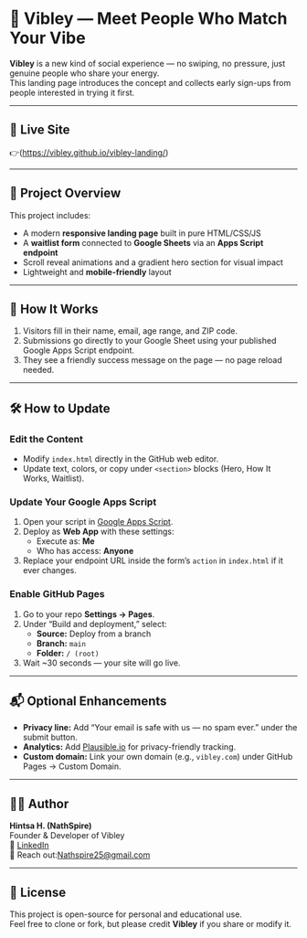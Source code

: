 # 🌟 Vibley — Meet People Who Match Your Vibe

**Vibley** is a new kind of social experience — no swiping, no pressure, just genuine people who share your energy.  
This landing page introduces the concept and collects early sign-ups from people interested in trying it first.

---

## 🚀 Live Site
👉(https://vibley.github.io/vibley-landing/)



---

## 🧩 Project Overview
This project includes:
- A modern **responsive landing page** built in pure HTML/CSS/JS  
- A **waitlist form** connected to **Google Sheets** via an **Apps Script endpoint**
- Scroll reveal animations and a gradient hero section for visual impact  
- Lightweight and **mobile-friendly** layout

---

## 🧠 How It Works
1. Visitors fill in their name, email, age range, and ZIP code.
2. Submissions go directly to your Google Sheet using your published Google Apps Script endpoint.
3. They see a friendly success message on the page — no page reload needed.

---

## 🛠 How to Update

### Edit the Content
- Modify `index.html` directly in the GitHub web editor.
- Update text, colors, or copy under `<section>` blocks (Hero, How It Works, Waitlist).

### Update Your Google Apps Script
1. Open your script in [Google Apps Script](https://script.google.com/).  
2. Deploy as **Web App** with these settings:
   - Execute as: **Me**
   - Who has access: **Anyone**
3. Replace your endpoint URL inside the form’s `action` in `index.html` if it ever changes.

### Enable GitHub Pages
1. Go to your repo **Settings → Pages**.  
2. Under “Build and deployment,” select:
   - **Source:** Deploy from a branch  
   - **Branch:** `main`  
   - **Folder:** `/ (root)`
3. Wait ~30 seconds — your site will go live.

---

## 📬 Optional Enhancements
- **Privacy line:** Add “Your email is safe with us — no spam ever.” under the submit button.  
- **Analytics:** Add [Plausible.io](https://plausible.io) for privacy-friendly tracking.  
- **Custom domain:** Link your own domain (e.g., `vibley.com`) under GitHub Pages → Custom Domain.

---

## 🧑‍💻 Author
**Hintsa H. (NathSpire)**  
Founder & Developer of Vibley  
🔗 [LinkedIn](https://www.linkedin.com/in/hintsa-h-050a96aa)  
📧 Reach out:Nathspire25@gmail.com 

---

## 🪪 License
This project is open-source for personal and educational use.  
Feel free to clone or fork, but please credit **Vibley** if you share or modify it.
